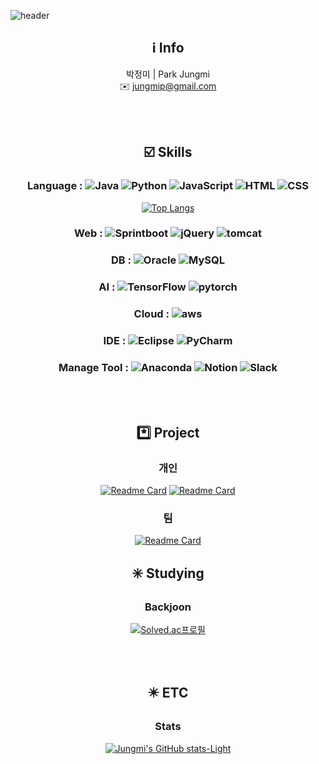 ![header](https://capsule-render.vercel.app/api?type=slice&reversal=true&color=gradient&customColorList=24&height=190&section=header&text=Jungmi's%20Github&fontSize=55&fontColor=ffffff&fontAlign=35&fontAlignY=30&rotate=-13)

 <div align=center>

  ## :information_source: Info
  박정미 | Park Jungmi</br>
  ✉️ jungmip@gmail.com
</div>
  </br>
  </br>
  
<div align=center>   

## :ballot_box_with_check: Skills  

  
### Language : ![Java](https://img.shields.io/badge/Java-F9df11?style=flat&logo=OpenJDK&logoColor=white) ![Python](https://img.shields.io/badge/Python-3776ab?style=flat&logo=Python&logoColor=white) ![JavaScript](https://img.shields.io/badge/JavaScript-F7DF1E?style=flat&logo=JavaScript&logoColor=white) ![HTML](https://img.shields.io/badge/HTML-E34f26?style=flat&logo=HTML5&logoColor=white) ![CSS](https://img.shields.io/badge/CSS-1572B6?style=flat&logo=CSS3&logoColor=white)
   
   [![Top Langs](https://github-readme-stats.vercel.app/api/top-langs/?username=JungmiP&layout=donut&hide=SCSS)](https://github.com/JungmiP)


   ### Web : ![Sprintboot](https://img.shields.io/badge/SpringBoot-6DB33F?style=flat&logo=SpringBoot&logoColor=white) ![jQuery](https://img.shields.io/badge/jQuery-0769AD?style=flat&logo=jQuery&logoColor=white) ![tomcat](https://img.shields.io/badge/Tomcat-f8dc75?style=flat&logo=ApacheTomcat&logoColor=white)
   ### DB : ![Oracle](https://img.shields.io/badge/Oracle-f80000?style=flat&logo=Oracle&logoColor=white) ![MySQL](https://img.shields.io/badge/MySQL-4479a1?style=flat&logo=SpringBoot&logoColor=white)
   ### AI : ![TensorFlow](https://img.shields.io/badge/TensorFlow-FF6F00?style=flat&logo=TensorFlow&logoColor=white) ![pytorch](https://img.shields.io/badge/PyTorch-EE4C2C?style=flat&logo=PyTorch&logoColor=white)
   ### Cloud : ![aws](https://img.shields.io/badge/AWS-232F3E?style=flat&logo=AmazonWebServices&logoColor=white)
   ### IDE : ![Eclipse](https://img.shields.io/badge/Eclipse-525c86?style=flat&logo=EclipseIDE&logoColor=white) ![PyCharm](https://img.shields.io/badge/PyCharm-000000?style=flat&logo=PyCharm&logoColor=white)
   ### Manage Tool : ![Anaconda](https://img.shields.io/badge/Anaconda-44a833?style=flat&logo=Anaconda&logoColor=white) ![Notion](https://img.shields.io/badge/Notion-000000?style=flat&logo=Notion&logoColor=white) ![Slack](https://img.shields.io/badge/Slack-4a154b?style=flat&logo=Slack&logoColor=white)</span>

</div>
  </br>
  </br>
  <div align=center>
  
  ## :asterisk: Project  
  ### 개인
  
  [![Readme Card](https://github-readme-stats.vercel.app/api/pin/?username=JungmiP&repo=dangdangdang)](https://github.com/JungmiP/dangdangdang) [![Readme Card](https://github-readme-stats.vercel.app/api/pin/?username=JungmiP&repo=MailMe)](https://github.com/JungmiP/MailMe)
  
  ### 팀
  [![Readme Card](https://github-readme-stats.vercel.app/api/pin/?username=JungmiP&repo=Nubila)](https://github.com/JungmiP/Nubila)
  </div>
  <div align=center>
   
  ## :eight_spoked_asterisk: Studying
  ### Backjoon
  [![Solved.ac프로필](http://mazassumnida.wtf/api/generate_badge?boj=qkrwjdal77)](https://solved.ac/profile/qkrwjdal77)
</div>
   </br>
   </br>
   <div align=center>

  ## :eight_pointed_black_star: ETC
   ### Stats
   [![Jungmi's GitHub stats-Light](https://github-readme-stats.vercel.app/api?username=JungmiP&show_icons=true&theme=default#gh-light-mode-only)](https://github.com/anuraghazra/github-readme-stats#gh-light-mode-only)

</div>
